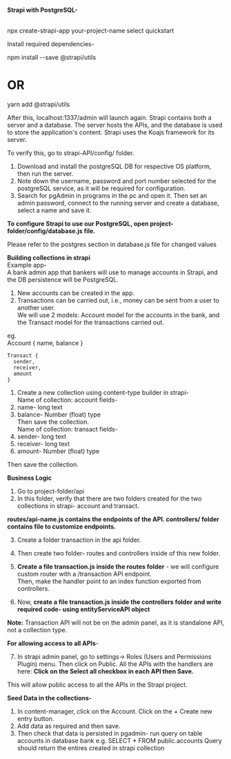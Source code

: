 **Strapi with PostgreSQL-** <br/><br/>

npx create-strapi-app your-project-name 
select quickstart <br/>

Install required dependencies-<br/>

npm install --save @strapi/utils
# OR
yarn add @strapi/utils <br/>

After this, localhost:1337/admin will launch again. 
Strapi contains both a server and a database. The server hosts the APIs, and the database is used to store the application's content.
Strapi uses the Koajs framework for its server. <br/>

To verify this, go to strapi-API/config/ folder.<br/>

1. Download and install the postgreSQL DB for respective OS platform, then run the server. 
2. Note down the username, password and port number selected for the postgreSQL service, as it will be required for configuration.
3. Search for pgAdmin in programs in the pc and open it. Then set an admin password, connect to the running server and create a database, select a name and save it.<br/>

**To configure Strapi to use our PostgreSQL, open project-folder/config/database.js file.** <br/>

Please refer to the postgres section in database.js file for changed values<br/>

**Building collections in strapi** 
<br/>
Example app- <br/>
A bank admin app that bankers will use to manage accounts in Strapi, and the DB persistence will be PostgreSQL. <br/>
1. New accounts can be created in the app.
2. Transactions can be carried out, i.e., money can be sent from a user to another user.<br/>
We will use 2 models: Account model for the accounts in the bank, and the Transact model for the transactions carried out. <br/>

eg. <br/>
    Account {
      name, 
      balance
    } 

    Transact {
      sender,
      receiver,
      amount
    } 

1. Create a new collection using content-type builder in strapi- <br/>
Name of collection: account
fields- 
1. name- long text 
2. balance- Number (float) type <br/>
Then save the collection. <br/>
Name of collection: transact
fields- 
1. sender- long text 
2. receiver- long text
2. amount- Number (float) type <br/>

Then save the collection. <br/>

**Business Logic** 
1. Go to project-folder/api
2. In this folder, verify that there are two folders created for the two collections in strapi- account and transact.

**routes/api-name.js contains the endpoints of the API.
controllers/ folder contains file to customize endpoints.** <br/>

3. Create a folder transaction in the api folder.
4. Then create two folder- routes and controllers inside of this new folder.<br/>

5. **Create a file transaction.js inside the routes folder** - we will configure custom router with a /transaction API endpoint. <br/>
Then, make the handler point to an index function exported from controllers.
6. Now, **create a file transaction.js inside the controllers folder and write required code- using entityServiceAPI object** <br/>

**Note:** Transaction API will not be on the admin panel, as it is standalone API, not a collection type.<br/>

**For allowing access to all APIs**-<br/>

7. In strapi admin panel, go to settings-> Roles (Users and Permissions Plugin) menu. Then click on Public.
All the APIs with the handlers are here: 
**Click on the Select all checkbox in each API then Save.** <br/>

This will allow public access to all the APIs in the Strapi project. <br/>

**Seed Data in the collections-**
1. In content-manager, click on the Account. Click on the + Create new entry button.
2. Add data as required and then save.
3. Then check that data is persisted in pgadmin- run query on table accounts in database bank 
e.g. SELECT * FROM public.accounts
Query should return the entires created in strapi collection
